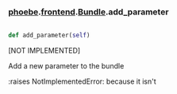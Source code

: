 ### [phoebe](phoebe.md).[frontend](frontend.md).[Bundle](Bundle.md).add_parameter

```py

def add_parameter(self)

```



[NOT IMPLEMENTED]

Add a new parameter to the bundle

:raises NotImplementedError: because it isn't

